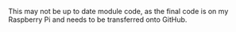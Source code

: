 This may not be up to date module code, as the final code is on my Raspberry Pi and needs to be transferred onto GitHub.
